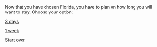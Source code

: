 Now that you have chosen Florida, you have to plan on how long you will want to stay. Choose your option:

[3 days](../3-days/amusement-park.md)

[1 week](../1-week/restaurants.md)

[Start over](../../../home.md)